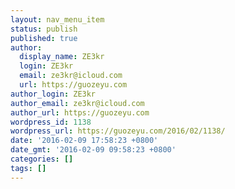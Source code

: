 ```yaml
---
layout: nav_menu_item
status: publish
published: true
author:
  display_name: ZE3kr
  login: ZE3kr
  email: ze3kr@icloud.com
  url: https://guozeyu.com
author_login: ZE3kr
author_email: ze3kr@icloud.com
author_url: https://guozeyu.com
wordpress_id: 1138
wordpress_url: https://guozeyu.com/2016/02/1138/
date: '2016-02-09 17:58:23 +0800'
date_gmt: '2016-02-09 09:58:23 +0800'
categories: []
tags: []
---
```


